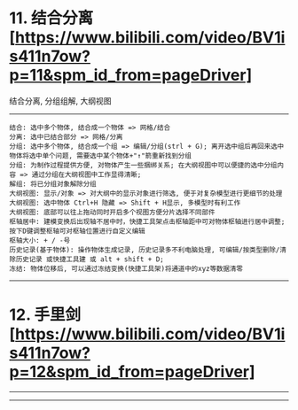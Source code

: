 

# 11. 结合分离[https://www.bilibili.com/video/BV1is411n7ow?p=11&spm_id_from=pageDriver]
  结合分离, 分组组解, 大纲视图
  ********
    结合: 选中多个物体, 结合成一个物体 => 网格/结合
    分离: 选中已结合部分 => 网格/分离
    分组: 选中多个物体, 结合成一个组 => 编辑/分组(strl + G); 离开选中组后再回来选中物体将选中单个问题, 需要选中某个物体+"↑"箭重新找到分组
    分组: 为制作过程提供方便, 对物体产生一些捆绑关系; 在大纲视图中可以便捷的选中分组内容 => 通过分组在大纲视图中工作显得清晰;
    解组: 将已分组对象解除分组
    大纲视图: 显示/对象 => 对大纲中的显示对象进行筛选, 便于对复杂模型进行更细节的处理
    大纲视图: 选中物体 Ctrl+H 隐藏 => Shift + H显示, 多模型时有利工作
    大纲视图: 底部可以往上拖动同时开启多个视图方便分片选择不同部件
    枢轴居中: 建模变换后出现轴不居中时，快捷工具架点击枢轴距中可对物体枢轴进行居中调整; 按下D键调整枢轴可对枢轴位置进行自定义编辑
    枢轴大小: + / -号
    历史记录(基于物体): 操作物体生成记录, 历史记录多不利电脑处理, 可编辑/按类型删除/清除历史记录 或快捷工具建 或 alt + shift + D;
    冻结: 物体位移后, 可以通过冻结变换(快捷工具架)将通道中的xyz等数据清零
  ********

  # 12. 手里剑[https://www.bilibili.com/video/BV1is411n7ow?p=12&spm_id_from=pageDriver]
  *******
  *******

